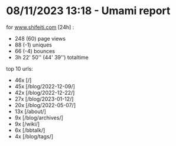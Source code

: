 # 08/11/2023 13:18 - Umami report
for www.shifeiti.com [24h] :

 - 248 (60) page views
 - 88 (-1) uniques
 - 66 (-4) bounces
 - 3h 22' 50'' (44' 39'') totaltime


top 10 urls:
 - 46x [/]
 - 45x [/blog/2022-12-09/]
 - 42x [/blog/2022-12-22/]
 - 27x [/blog/2023-01-12/]
 - 20x [/blog/2022-05-07/]
 - 13x [/about/]
 - 9x [/blog/archives/]
 - 9x [/wiki/]
 - 6x [/bbtalk/]
 - 4x [/blog/tags/]


